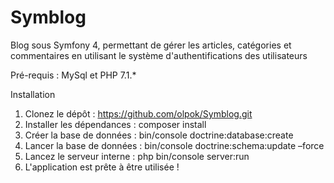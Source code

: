 # Symblog
Blog  sous Symfony 4, 
permettant de gérer les articles, catégories et commentaires en utilisant le système d'authentifications des utilisateurs

Pré-requis : MySql et PHP 7.1.*

Installation

1. Clonez le dépôt : https://github.com/olpok/Symblog.git
2. Installer les dépendances : composer install
3. Créer la base de données : bin/console doctrine:database:create
4. Lancer la base de données : bin/console doctrine:schema:update –force
5. Lancez le serveur interne : php bin/console server:run
6. L'application est prête à être utilisée !
